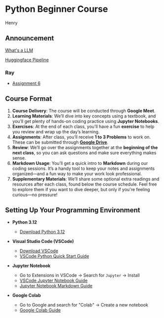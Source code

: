 # Python Beginner Course

Henry

## Announcement

[What's a LLM](https://colab.research.google.com/drive/1WiiuIwhsAIdOALXkxhMVsXtYO5Su6_6g?usp=sharing)<br>

[Huggingface Pipeline](https://colab.research.google.com/drive/1bAG86qpXp7C86bzYySiXTh0YlcTukeI2?usp=sharing)

### Ray

- [Assignment 6](Assignments/Ray/assg6.ipynb)

## Course Format

1. **Course Delivery**: The course will be conducted through **Google Meet**. 
2. **Learning Materials**: We’ll dive into key concepts using a textbook, and you’ll get plenty of hands-on coding practice using **Jupyter Notebooks**. 
3. **Exercises**: At the end of each class, you’ll have a fun **exercise** to help you review and wrap up the day’s learning.
4. **Assignments**: After class, you’ll receive **1 to 3 Problems** to work on. These can be submitted through [**Google Drive**](https://drive.google.com/drive/folders/1mD4jQITMCpyZiqrDwInasjbFbeAzzx4X?usp=sharing).
5. **Review**: We’ll go over the assignments together at the **beginning of the next class**, so you can ask questions and make sure everything makes sense.
6. **Markdown Usage**: You’ll get a quick intro to **Markdown** during our coding sessions. It’s a handy tool to keep your notes and assignments organized—and a fun way to make your work look professional.
7. **Supplementary Materials**: We’ll share some optional extra readings and resources after each class, found below the course schedule. Feel free to explore them if you want to dive deeper, but only if you're feeling curious—no pressure!

## Setting Up Your Programming Environment

- **Python 3.12**
  - [Download Python 3.12](https://www.python.org/downloads/release/python-3127/)

- **Visual Studio Code (VSCode)**
  - [Download VSCode](https://code.visualstudio.com/download)
  - [VSCode Python Quick Start Guide](https://code.visualstudio.com/docs/python/python-quick-start)

- **Jupyter Notebook**
  - Go to Extensions in VSCode -> Search for `Jupyter` -> Install
  - [VSCode Jupyter Notebook Guide](https://code.visualstudio.com/docs/datascience/jupyter-notebooks)
  - [Jupyter Notebook Markdown Guide](https://jupyter-notebook.readthedocs.io/en/stable/examples/Notebook/Working%20With%20Markdown%20Cells.html)

- **Google Colab**
  - Go to Google and search for "Colab" -> Create a new notebook
  - [Google Colab Guide](https://colab.research.google.com/drive/16pBJQePbqkz3QFV54L4NIkOn1kwpuRrj)

